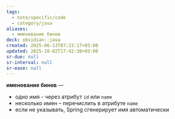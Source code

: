```yaml
---
tags:
  - note/specific/code
  - category/java
aliases:
  - именование бинов
deck: obsidian::java
created: 2025-06-13T07:23:17+03:00
updated: 2025-10-02T17:42:38+03:00
sr-due: null
sr-interval: null
sr-ease: null
---
```


**именование бинов**
—
- одно имя - через атрибут `id` или `name`
- несколько имен – перечислить в атрибуте `name`
- если не указывать, Spring сгенерирует имя автоматически
